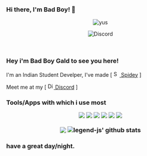 ### Hi there, I'm Bad Boy! 👋
<p align="center"> <img src="https://komarev.com/ghpvc/?username=Bad-Boy-Codes" alt="yus" /> </p>

<p align="center"> <img src="https://discord.c99.nl/widget/theme-3/445073800850046977.png" alt="Discord" /> </p>
 
<br />

### Hey i'm Bad Boy Gald to see you here! &nbsp;
<p>I'm an Indian Student Develper, I've made [ <a href="https://top.gg/bot/858565390615707668"target="_blank"><img alt="Spidey" title="Spidey" width="16px" src="https://www.nicepng.com/png/full/765-7655184_555-x-555-0-spiderman-mask.png"> Spidey<a/> ]<p/>

<p align="center">
<p> Meet me at my [ <a href="https://dsc.gg/badboy"target="_blank"><img alt="Discord" title="Discord" width="16px" src="https://raw.githubusercontent.com/peterthehan/peterthehan/master/assets/discord.svg"> Discord<a/> ] <p/>

<h3> Tools/Apps with which i use most</>

<p align="center"><img src="https://img.shields.io/badge/node.js%20-%2343853D.svg?&style=for-the-badge&logo=node.js&logoColor=white"/>   <img src="https://img.shields.io/badge/javascript%20-%23323330.svg?&style=for-the-badge&logo=javascript&logoColor=%23F7DF1E"/>  <img src="https://img.shields.io/badge/html5%20-%23E34F26.svg?&style=for-the-badge&logo=html5&logoColor=white"/>   <img src="https://img.shields.io/badge/css3%20-%231572B6.svg?&style=for-the-badge&logo=css3&logoColor=white"/> <img src="https://img.shields.io/badge/github%20-%23121011.svg?&style=for-the-badge&logo=github&logoColor=white"/>   <img src ="https://img.shields.io/badge/MongoDB-%234ea94b.svg?&style=for-the-badge&logo=mongodb&logoColor=white"/></p>
 

<p align="center">
  <img align="center" src="https://github-readme-stats.vercel.app/api/top-langs/?username=Bad-Boy-Codes&show_icons=true&layout=compact&hide_border=true&theme=dark" />
  <img align="center" src="https://github-readme-stats.vercel.app/api?username=Bad-Boy-Codes&show_icons=true&theme=dark&line_height=21" alt="legend-js' github stats"/>
 
 

#### have a great day/night.
